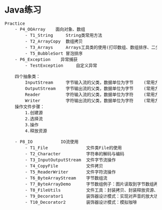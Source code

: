 <h1>Java练习</h1>

<pre>
Practice
    - P4_OOArray    面向对象、数组
        - T1_String     String类常用方法
        - T2_ArrayCopy  数组拷贝
        - T3_Arrays     Arrays工具类的使用(打印数组、数组排序、二分法查找)
        - T5_BubbleSort 冒泡排序
    - P6_Exception    异常捕获
        - TestException     自定义异常
    
    四个抽象类：
        InputStream     字节输入流的父类，数据单位为字节    (常用方法：read、close)
        OutputStream    字节输出流的父类，数据单位为字节    (常用方法：write、flush、close)
        Reader          字符输入流的父类，数据单位为字符    (常用方法：read、close)
        Writer          字符输出流的父类，数据单位为字符    (常用方法：write、flush、close)
    操作文件步骤：
        1.创建源
        2.选择流
        3.操作
        4.释放资源
    
    - P8_IO           IO流使用
        - T1_File               文件类File的使用
        - T2_Character          字符串的解码与编码
        - T3_InputOutputStream  文件字节流操作
        - T4_CopyFile           文件拷贝
        - T5_ReaderWriter       文件字符流操作
        - T6_ByteArrayStream    字节数组流
        - T7_ByteArrayDemo      字节数组例子：图片读取到字节数组再转回图片
        - T8_FileUtils          文件工具：封装拷贝、封装释放资源、特性：释放资源 try...with...resource
        - T9_Decorator1         装饰器设计模式：实现对声音的放大功能
        - T10_Decorator2        装饰器设计模式：模拟咖啡

</pre>